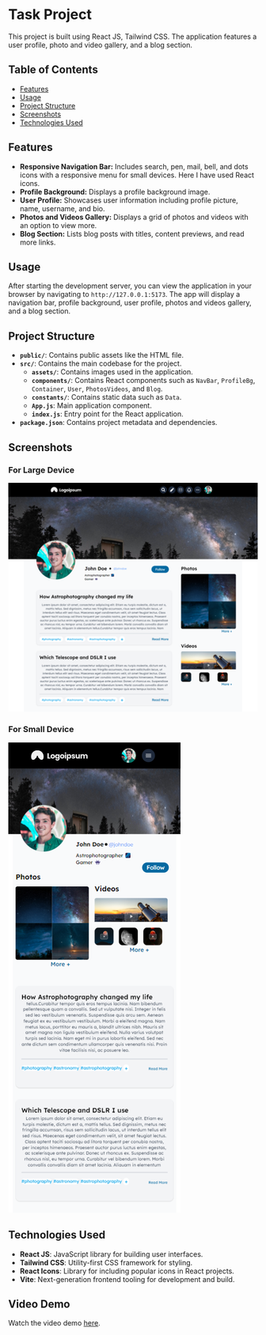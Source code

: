 # Task Project

This project is built using React JS, Tailwind CSS. The application features a user profile, photo and video gallery, and a blog section.

## Table of Contents

- [Features](#features)
- [Usage](#usage)
- [Project Structure](#project-structure)
- [Screenshots](#screenshots)
- [Technologies Used](#technologies-used)

## Features

- **Responsive Navigation Bar:** Includes search, pen, mail, bell, and dots icons with a responsive menu for small devices. Here I have used React icons.
- **Profile Background:** Displays a profile background image.
- **User Profile:** Showcases user information including profile picture, name, username, and bio.
- **Photos and Videos Gallery:** Displays a grid of photos and videos with an option to view more.
- **Blog Section:** Lists blog posts with titles, content previews, and read more links.


## Usage

After starting the development server, you can view the application in your browser by navigating to `http://127.0.0.1:5173`. The app will display a navigation bar, profile background, user profile, photos and videos gallery, and a blog section.

## Project Structure

- **`public/`**: Contains public assets like the HTML file.
- **`src/`**: Contains the main codebase for the project.
  - **`assets/`**: Contains images used in the application.
  - **`components/`**: Contains React components such as `NavBar`, `ProfileBg`, `Container`, `User`, `PhotosVideos`, and `Blog`.
  - **`constants/`**: Contains static data such as `Data`.
  - **`App.js`**: Main application component.
  - **`index.js`**: Entry point for the React application.
- **`package.json`**: Contains project metadata and dependencies.

## Screenshots

### For Large Device
![For Large Device](src/assets/image/large.png)
### For Small Device
![For Small Device](src/assets/image/small.png)


## Technologies Used

- **React JS**: JavaScript library for building user interfaces.
- **Tailwind CSS**: Utility-first CSS framework for styling.
- **React Icons**: Library for including popular icons in React projects.
- **Vite**: Next-generation frontend tooling for development and build.


## Video Demo

Watch the video demo [here](https://drive.google.com/drive/folders/15Mh_wdM-8nsDwLGIcmwmMX2VD7KWldoq).

